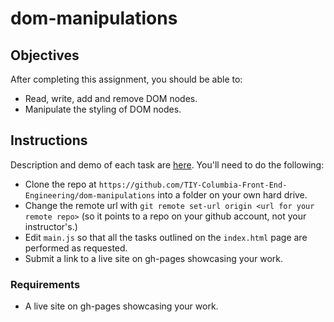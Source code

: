 # dom-manipulations

## Objectives

After completing this assignment, you should be able to:

* Read, write, add and remove DOM nodes. 
* Manipulate the styling of DOM nodes.

## Instructions

Description and demo of each task are [here](http://magentanova.github.io/dom-manipulations/). You'll need to do the following: 

* Clone the repo at `https://github.com/TIY-Columbia-Front-End-Engineering/dom-manipulations` into a folder on your own hard drive.
* Change the remote url with `git remote set-url origin <url for your remote repo>` (so it points to a repo on your github account, not your instructor's.) 
* Edit `main.js` so that all the tasks outlined on the `index.html` page are performed as requested.
* Submit a link to a live site on gh-pages showcasing your work.


### Requirements

* A live site on gh-pages showcasing your work. 